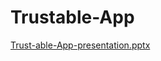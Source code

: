 # Trustable-App

[Trust-able-App-presentation.pptx](https://github.com/cristianbass01/Trustable-App/files/8936137/Trust-able-App-presentation.pptx)
